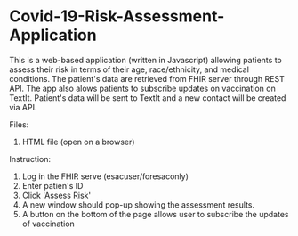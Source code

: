 # Covid-19-Risk-Assessment-Application

This is a web-based application (written in Javascript) allowing patients to assess their risk in terms of their age, race/ethnicity, and medical conditions. The patient's data are retrieved from FHIR server through REST API. The app also alows patients to subscribe updates on vaccination on TextIt. Patient's data will be sent to TextIt and a new contact will be created via API. 

Files: 
1. HTML file (open on a browser)

Instruction: 
1. Log in the FHIR serve (esacuser/foresaconly)
2. Enter patien's ID
3. Click 'Assess Risk'
4. A new window should pop-up showing the assessment results. 
5. A button on the bottom of the page allows user to subscribe the updates of vaccination
